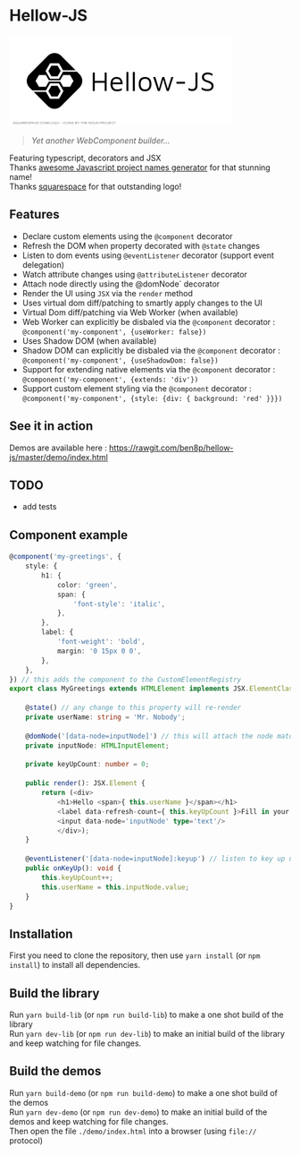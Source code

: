 # Hellow-JS
![Hellow-JS][logo]  
> _Yet another WebComponent builder..._  

Featuring typescript, decorators and JSX  
Thanks [awesome Javascript project names generator](https://mrsharpoblunto.github.io/foswig.js/) for that stunning name!  
Thanks [squarespace](https://logo.squarespace.com) for that outstanding logo!  

## Features
 - Declare custom elements using the `@component` decorator
 - Refresh the DOM when property decorated with `@state` changes
 - Listen to dom events using `@eventListener` decorator (support event delegation)
 - Watch attribute changes using `@attributeListener` decorator
 - Attach node directly using the @domNode` decorator
 - Render the UI using `JSX` via the `render` method
 - Uses virtual dom diff/patching to smartly apply changes to the UI
 - Virtual Dom diff/patching via Web Worker (when available)
 - Web Worker can explicitly be disbaled via the `@component` decorator : `@component('my-component', {useWorker: false})`
 - Uses Shadow DOM (when available)
 - Shadow DOM can explicitly be disbaled via the `@component` decorator : `@component('my-component', {useShadowDom: false})`
 - Support for extending native elements via the `@component` decorator : `@component('my-component', {extends: 'div'})`
 - Support custom element styling via the `@component` decorator : `@component('my-component', {style: {div: { background: 'red' }}})`

## See it in action
Demos are available here : https://rawgit.com/ben8p/hellow-js/master/demo/index.html

## TODO
- add tests

## Component example
```ts
@component('my-greetings', {
	style: {
		h1: {
			color: 'green',
			span: {
				'font-style': 'italic',
			},
		},
		label: {
			'font-weight': 'bold',
			margin: '0 15px 0 0',
		},
	},
}) // this adds the component to the CustomElementRegistry
export class MyGreetings extends HTMLElement implements JSX.ElementClass {

	@state() // any change to this property will re-render
	private userName: string = 'Mr. Nobody';

	@domNode('[data-node=inputNode]') // this will attach the node matching the css selector to the class member
	private inputNode: HTMLInputElement;

	private keyUpCount: number = 0;

	public render(): JSX.Element {
		return (<div>
			<h1>Hello <span>{ this.userName }</span></h1>
			<label data-refresh-count={ this.keyUpCount }>Fill in your name:</label>
			<input data-node='inputNode' type='text'/>
			</div>);
	}

	@eventListener('[data-node=inputNode]:keyup') // listen to key up using event delegation. Without delegation it would be @eventListener('keyup')
	public onKeyUp(): void {
		this.keyUpCount++;
		this.userName = this.inputNode.value;
	}
}
```

## Installation
First you need to clone the repository, then use `yarn install` (or `npm install`) to install all dependencies.  

## Build the library
Run `yarn build-lib` (or `npm run build-lib`) to make a one shot build of the library  
Run `yarn dev-lib` (or `npm run dev-lib`) to make an initial build of the library and keep watching for file changes.  

## Build the demos
Run `yarn build-demo` (or `npm run build-demo`) to make a one shot build of the demos  
Run `yarn dev-demo` (or `npm run dev-demo`) to make an initial build of the demos and keep watching for file changes.  
Then open the file `./demo/index.html` into a browser (using `file://` protocol)  


[logo]: https://raw.githubusercontent.com/ben8p/hellow-js/master/Hellow-JS.png "Hellow-JS"

